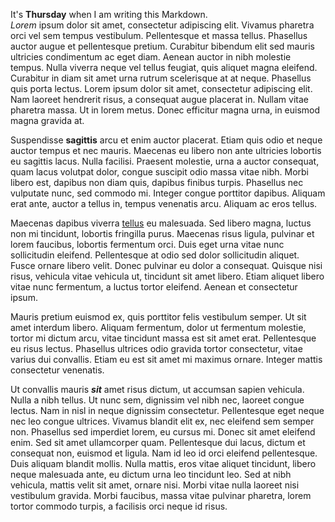 It's **Thursday** when I am writing this Markdown.<br>
*Lorem* ipsum dolor sit amet, consectetur adipiscing elit. Vivamus pharetra orci vel sem tempus vestibulum. Pellentesque et massa tellus. Phasellus auctor augue et pellentesque pretium. Curabitur bibendum elit sed mauris ultricies condimentum ac eget diam. Aenean auctor in nibh molestie tempus. Nulla viverra neque vel tellus feugiat, quis aliquet magna eleifend. Curabitur in diam sit amet urna rutrum scelerisque at at neque. Phasellus quis porta lectus. Lorem ipsum dolor sit amet, consectetur adipiscing elit. Nam laoreet hendrerit risus, a consequat augue placerat in. Nullam vitae pharetra massa. Ut in lorem metus. Donec efficitur magna urna, in euismod magna gravida at.

Suspendisse **sagittis** arcu et enim auctor placerat. Etiam quis odio et neque auctor tempus et nec mauris. Maecenas eu libero non ante ultricies lobortis eu sagittis lacus. Nulla facilisi. Praesent molestie, urna a auctor consequat, quam lacus volutpat dolor, congue suscipit odio massa vitae nibh. Morbi libero est, dapibus non diam quis, dapibus finibus turpis. Phasellus nec vulputate nunc, sed commodo mi. Integer congue porttitor dapibus. Aliquam erat ante, auctor a tellus in, tempus venenatis arcu. Aliquam ac eros tellus.

Maecenas dapibus viverra [tellus]() eu malesuada. Sed libero magna, luctus non mi tincidunt, lobortis fringilla purus. Maecenas risus ligula, pulvinar et lorem faucibus, lobortis fermentum orci. Duis eget urna vitae nunc sollicitudin eleifend. Pellentesque at odio sed dolor sollicitudin aliquet. Fusce ornare libero velit. Donec pulvinar eu dolor a consequat. Quisque nisi risus, vehicula vitae vehicula ut, tincidunt sit amet libero. Etiam aliquet libero vitae nunc fermentum, a luctus tortor eleifend. Aenean et consectetur ipsum.

Mauris pretium euismod ex, quis porttitor felis vestibulum semper. Ut sit amet interdum libero. Aliquam fermentum, dolor ut fermentum molestie, tortor mi dictum arcu, vitae tincidunt massa est sit amet erat. Pellentesque eu risus lectus. Phasellus ultrices odio gravida tortor consectetur, vitae varius dui convallis. Etiam eu est sit amet mi maximus ornare. Integer mattis consectetur venenatis.

Ut convallis mauris ***sit*** amet risus dictum, ut accumsan sapien vehicula. Nulla a nibh tellus. Ut nunc sem, dignissim vel nibh nec, laoreet congue lectus. Nam in nisl in neque dignissim consectetur. Pellentesque eget neque nec leo congue ultrices. Vivamus blandit elit ex, nec eleifend sem semper non. Phasellus sed imperdiet lorem, eu cursus mi. Donec sit amet eleifend enim. Sed sit amet ullamcorper quam. Pellentesque dui lacus, dictum et consequat non, euismod et ligula. Nam id leo id orci eleifend pellentesque. Duis aliquam blandit mollis. Nulla mattis, eros vitae aliquet tincidunt, libero neque malesuada ante, eu dictum urna leo tincidunt leo. Sed at nibh vehicula, mattis velit sit amet, ornare nisi. Morbi vitae nulla laoreet nisi vestibulum gravida. Morbi faucibus, massa vitae pulvinar pharetra, lorem tortor commodo turpis, a facilisis orci neque id risus.